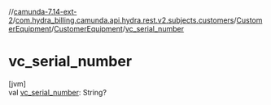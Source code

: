 //[camunda-7.14-ext-2](../../../../index.md)/[com.hydra_billing.camunda.api.hydra.rest.v2.subjects.customers](../../index.md)/[CustomerEquipment](../index.md)/[CustomerEquipment](index.md)/[vc_serial_number](vc_serial_number.md)

# vc_serial_number

[jvm]\
val [vc_serial_number](vc_serial_number.md): String?
